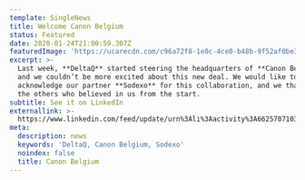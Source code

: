 ```yaml
---
template: SingleNews
title: Welcome Canon Belgium
status: Featured
date: 2020-01-24T21:00:59.307Z
featuredImage: 'https://ucarecdn.com/c96a72f8-1e0c-4ce0-b48b-9f52af0be356/'
excerpt: >-
  Last week, **DeltaQ** started steering the headquarters of **Canon Belgium**,
  and we couldn’t be more excited about this new deal. We would like to
  acknowledge our partner **Sodexo** for this collaboration, and we thank all
  the others who believed in us from the start.
subtitle: See it on LinkedIn
externallink: >-
  https://www.linkedin.com/feed/update/urn%3Ali%3Aactivity%3A6625707103145205760/?actorCompanyId=20355489
meta:
  description: news
  keywords: 'DeltaQ, Canon Belgium, Sodexo'
  noindex: false
  title: Canon Belgium
---
```


